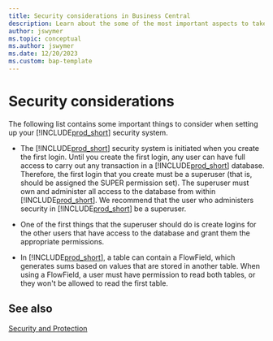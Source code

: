 ```yaml
---
title: Security considerations in Business Central
description: Learn about the some of the most important aspects to take into consideration when you configure security for your Business Central solution.
author: jswymer
ms.topic: conceptual
ms.author: jswymer
ms.date: 12/20/2023
ms.custom: bap-template
---
```

# Security considerations

The following list contains some important things to consider when setting up your [!INCLUDE[prod_short](../developer/includes/prod_short.md)] security system.  
  
- The [!INCLUDE[prod_short](../developer/includes/prod_short.md)] security system is initiated when you create the first login. Until you create the first login, any user can have full access to carry out any transaction in a [!INCLUDE[prod_short](../developer/includes/prod_short.md)] database. Therefore, the first login that you create must be a superuser \(that is, should be assigned the SUPER permission set\). The superuser must own and administer all access to the database from within [!INCLUDE[prod_short](../developer/includes/prod_short.md)]. We recommend that the user who administers security in [!INCLUDE[prod_short](../developer/includes/prod_short.md)] be a superuser.  
  
- One of the first things that the superuser should do is create logins for the other users that have access to the database and grant them the appropriate permissions.  
  
- In [!INCLUDE[prod_short](../developer/includes/prod_short.md)], a table can contain a FlowField, which generates sums based on values that are stored in another table. When using a FlowField, a user must have permission to read both tables, or they won't be allowed to read the first table.  
  
## See also

[Security and Protection](Security-and-Protection.md)  
